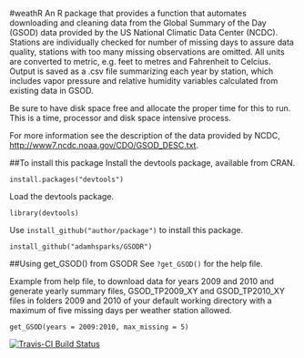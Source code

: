 #weathR
An R package that provides a function that automates downloading and cleaning data from the Global Summary of the Day (GSOD) data provided by the US National Climatic Data Center (NCDC). Stations are individually checked for number of missing days to assure data quality, stations with too many missing observations are omitted. All units are converted to metric, e.g. feet to metres and Fahrenheit to Celcius. Output is saved as a .csv file summarizing each year by station, which includes vapor pressure and relative humidity variables calculated from existing data in GSOD.

Be sure to have disk space free and allocate the proper time for this to run. This is a time, processor and disk space intensive process.

For more information see the description of the data provided by NCDC, http://www7.ncdc.noaa.gov/CDO/GSOD_DESC.txt.

##To install this package
Install the devtools package, available from CRAN.

`install.packages("devtools")`

Load the devtools package.

`library(devtools)`

Use `install_github("author/package")` to install this package.

`install_github("adamhsparks/GSODR")`

##Using get_GSOD() from GSODR
See `?get_GSOD()` for the help file.

Example from help file, to download data for years 2009 and 2010 and generate yearly summary files, GSOD_TP2009_XY and GSOD_TP2010_XY files in folders 2009 and 2010 of your default working directory with a maximum of five missing days per weather station allowed.

`get_GSOD(years = 2009:2010, max_missing = 5)`

[![Travis-CI Build Status](https://travis-ci.org/adamhsparks/GSODR.svg?branch=master)](https://travis-ci.org/adamhsparks/GSODR)

